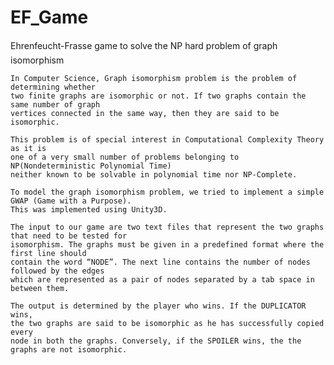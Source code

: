 # EF_Game
Ehrenfeucht-Frasse game to solve the NP hard problem of graph isomorphism

	In Computer Science, Graph isomorphism problem is the problem of determining whether 
	two finite graphs are isomorphic or not. If two graphs contain the same number of graph 
	vertices connected in the same way, then they are said to be isomorphic.
	
	This problem is of special interest in Computational Complexity Theory as it is 
	one of a very small number of problems belonging to NP(Nondeterministic Polynomial Time) 
	neither known to be solvable in polynomial time nor NP-Complete.
	
	To model the graph isomorphism problem, we tried to implement a simple GWAP (Game with a Purpose). 
	This was implemented using Unity3D. 
	
	The input to our game are two text files that represent the two graphs that need to be tested for
	isomorphism. The graphs must be given in a predefined format where the first line should 
	contain the word “NODE”. The next line contains the number of nodes followed by the edges 
	which are represented as a pair of nodes separated by a tab space in between them. 
	
	The output is determined by the player who wins. If the DUPLICATOR wins, 
	the two graphs are said to be isomorphic as he has successfully copied every 
	node in both the graphs. Conversely, if the SPOILER wins, the the graphs are not isomorphic.
